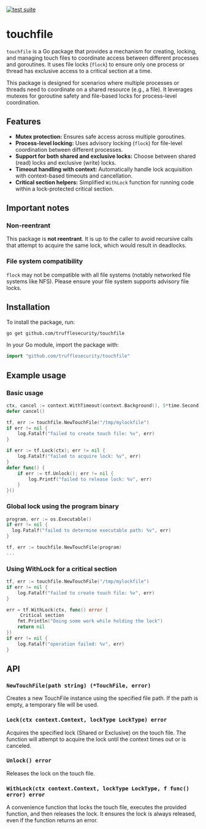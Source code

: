 [![test suite](https://github.com/trufflesecurity/touchfile/actions/workflows/run-tests.yml/badge.svg)](https://github.com/trufflesecurity/touchfile/actions/workflows/run-tests.yml)

# touchfile
`touchfile` is a Go package that provides a mechanism for creating, locking,
and managing touch files to coordinate access between different processes and
goroutines. It uses file locks (`flock`) to ensure only one process or thread has
exclusive access to a critical section at a time.

This package is designed for scenarios where multiple processes or threads need
to coordinate on a shared resource (e.g., a file). It leverages mutexes for
goroutine safety and file-based locks for process-level coordination.

## Features
- **Mutex protection:** Ensures safe access across multiple goroutines.
- **Process-level locking:** Uses advisory locking (`flock`) for file-level coordination between different processes.
- **Support for both shared and exclusive locks:** Choose between shared (read) locks and exclusive (write) locks.
- **Timeout handling with context:** Automatically handle lock acquisition with context-based timeouts and cancellation.
- **Critical section helpers:** Simplified `WithLock` function for running code within a lock-protected critical section.

## Important notes

### Non-reentrant
This package is **not reentrant**. It is up to the caller to avoid recursive
calls that attempt to acquire the same lock, which would result in deadlocks.

### File system compatibility
`flock` may not be compatible with all file systems (notably networked file
systems like NFS). Please ensure your file system supports advisory file locks.

## Installation
To install the package, run:

```bash
go get github.com/trufflesecurity/touchfile
```

In your Go module, import the package with:

```go
import "github.com/trufflesecurity/touchfile"
```

## Example usage

### Basic usage

```go
ctx, cancel := context.WithTimeout(context.Background(), 5*time.Second)
defer cancel()

tf, err := touchfile.NewTouchFile("/tmp/mylockfile")
if err != nil {
    log.Fatalf("failed to create touch file: %v", err)
}

if err := tf.Lock(ctx); err != nil {
    log.Fatalf("failed to acquire lock: %v", err)
}
defer func() {
    if err := tf.Unlock(); err != nil {
        log.Printf("failed to release lock: %v", err)
    }
}()
```

### Global lock using the program binary

```go
program, err := os.Executable()
if err != nil {
  log.Fatalf("failed to determine executable path: %v", err)
}

tf, err := touchfile.NewTouchFile(program)
...
```

### Using WithLock for a critical section

```go
tf, err := touchfile.NewTouchFile("/tmp/mylockfile")
if err != nil {
    log.Fatalf("failed to create touch file: %v", err)
}

err = tf.WithLock(ctx, func() error {
     Critical section
    fmt.Println("Doing some work while holding the lock")
    return nil
})
if err != nil {
    log.Fatalf("operation failed: %v", err)
}
```

## API
### `NewTouchFile(path string) (*TouchFile, error)`
Creates a new TouchFile instance using the specified file path. If the path is
empty, a temporary file will be used.

### `Lock(ctx context.Context, lockType LockType) error`
Acquires the specified lock (Shared or Exclusive) on the touch file. The
function will attempt to acquire the lock until the context times out or is
canceled.

### `Unlock() error`
Releases the lock on the touch file.

### `WithLock(ctx context.Context, lockType LockType, f func() error) error`
A convenience function that locks the touch file, executes the provided
function, and then releases the lock. It ensures the lock is always released,
even if the function returns an error.
